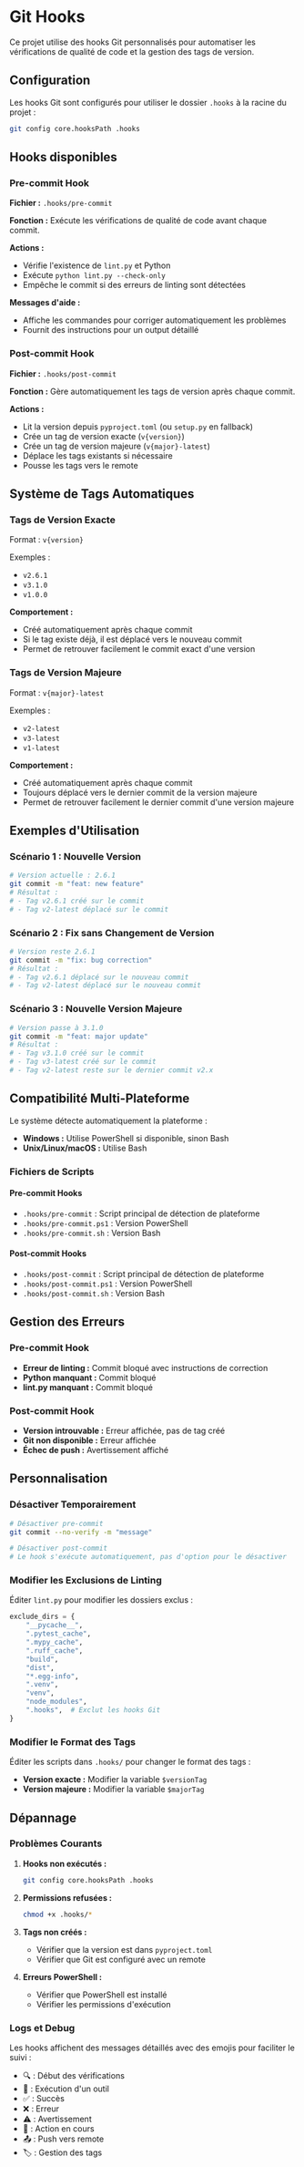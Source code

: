 # Git Hooks

Ce projet utilise des hooks Git personnalisés pour automatiser les vérifications de qualité de code et la gestion des tags de version.

## Configuration

Les hooks Git sont configurés pour utiliser le dossier `.hooks` à la racine du projet :

```bash
git config core.hooksPath .hooks
```

## Hooks disponibles

### Pre-commit Hook

**Fichier :** `.hooks/pre-commit`

**Fonction :** Exécute les vérifications de qualité de code avant chaque commit.

**Actions :**
- Vérifie l'existence de `lint.py` et Python
- Exécute `python lint.py --check-only`
- Empêche le commit si des erreurs de linting sont détectées

**Messages d'aide :**
- Affiche les commandes pour corriger automatiquement les problèmes
- Fournit des instructions pour un output détaillé

### Post-commit Hook

**Fichier :** `.hooks/post-commit`

**Fonction :** Gère automatiquement les tags de version après chaque commit.

**Actions :**
- Lit la version depuis `pyproject.toml` (ou `setup.py` en fallback)
- Crée un tag de version exacte (`v{version}`)
- Crée un tag de version majeure (`v{major}-latest`)
- Déplace les tags existants si nécessaire
- Pousse les tags vers le remote

## Système de Tags Automatiques

### Tags de Version Exacte

Format : `v{version}`

Exemples :
- `v2.6.1`
- `v3.1.0`
- `v1.0.0`

**Comportement :**
- Créé automatiquement après chaque commit
- Si le tag existe déjà, il est déplacé vers le nouveau commit
- Permet de retrouver facilement le commit exact d'une version

### Tags de Version Majeure

Format : `v{major}-latest`

Exemples :
- `v2-latest`
- `v3-latest`
- `v1-latest`

**Comportement :**
- Créé automatiquement après chaque commit
- Toujours déplacé vers le dernier commit de la version majeure
- Permet de retrouver facilement le dernier commit d'une version majeure

## Exemples d'Utilisation

### Scénario 1 : Nouvelle Version

```bash
# Version actuelle : 2.6.1
git commit -m "feat: new feature"
# Résultat :
# - Tag v2.6.1 créé sur le commit
# - Tag v2-latest déplacé sur le commit
```

### Scénario 2 : Fix sans Changement de Version

```bash
# Version reste 2.6.1
git commit -m "fix: bug correction"
# Résultat :
# - Tag v2.6.1 déplacé sur le nouveau commit
# - Tag v2-latest déplacé sur le nouveau commit
```

### Scénario 3 : Nouvelle Version Majeure

```bash
# Version passe à 3.1.0
git commit -m "feat: major update"
# Résultat :
# - Tag v3.1.0 créé sur le commit
# - Tag v3-latest créé sur le commit
# - Tag v2-latest reste sur le dernier commit v2.x
```

## Compatibilité Multi-Plateforme

Le système détecte automatiquement la plateforme :

- **Windows :** Utilise PowerShell si disponible, sinon Bash
- **Unix/Linux/macOS :** Utilise Bash

### Fichiers de Scripts

#### Pre-commit Hooks
- `.hooks/pre-commit` : Script principal de détection de plateforme
- `.hooks/pre-commit.ps1` : Version PowerShell
- `.hooks/pre-commit.sh` : Version Bash

#### Post-commit Hooks
- `.hooks/post-commit` : Script principal de détection de plateforme
- `.hooks/post-commit.ps1` : Version PowerShell
- `.hooks/post-commit.sh` : Version Bash

## Gestion des Erreurs

### Pre-commit Hook

- **Erreur de linting :** Commit bloqué avec instructions de correction
- **Python manquant :** Commit bloqué
- **lint.py manquant :** Commit bloqué

### Post-commit Hook

- **Version introuvable :** Erreur affichée, pas de tag créé
- **Git non disponible :** Erreur affichée
- **Échec de push :** Avertissement affiché

## Personnalisation

### Désactiver Temporairement

```bash
# Désactiver pre-commit
git commit --no-verify -m "message"

# Désactiver post-commit
# Le hook s'exécute automatiquement, pas d'option pour le désactiver
```

### Modifier les Exclusions de Linting

Éditer `lint.py` pour modifier les dossiers exclus :

```python
exclude_dirs = {
    "__pycache__",
    ".pytest_cache",
    ".mypy_cache",
    ".ruff_cache",
    "build",
    "dist",
    "*.egg-info",
    ".venv",
    "venv",
    "node_modules",
    ".hooks",  # Exclut les hooks Git
}
```

### Modifier le Format des Tags

Éditer les scripts dans `.hooks/` pour changer le format des tags :

- **Version exacte :** Modifier la variable `$versionTag`
- **Version majeure :** Modifier la variable `$majorTag`

## Dépannage

### Problèmes Courants

1. **Hooks non exécutés :**
   ```bash
   git config core.hooksPath .hooks
   ```

2. **Permissions refusées :**
   ```bash
   chmod +x .hooks/*
   ```

3. **Tags non créés :**
   - Vérifier que la version est dans `pyproject.toml`
   - Vérifier que Git est configuré avec un remote

4. **Erreurs PowerShell :**
   - Vérifier que PowerShell est installé
   - Vérifier les permissions d'exécution

### Logs et Debug

Les hooks affichent des messages détaillés avec des emojis pour faciliter le suivi :

- 🔍 : Début des vérifications
- 🔧 : Exécution d'un outil
- ✅ : Succès
- ❌ : Erreur
- ⚠️ : Avertissement
- 🔄 : Action en cours
- 📤 : Push vers remote
- 🏷️ : Gestion des tags
